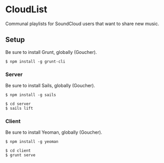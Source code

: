 # CloudList
Communal playlists for SoundCloud users that want to share new music.

## Setup

Be sure to install Grunt, globally (Goucher).

```
$ npm install -g grunt-cli
```

### Server

Be sure to install Sails, globally (Goucher).

```
$ npm install -g sails
```

```
$ cd server
$ sails lift
```

### Client

Be sure to install Yeoman, globally (Goucher).

```
$ npm install -g yeoman
```


```
$ cd client
$ grunt serve
```

